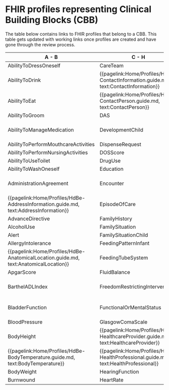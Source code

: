 # FHIR profiles representing Clinical Building Blocks (CBB)
The table below contains links to FHIR profiles that belong to a CBB. This table gets updated with working links once profiles are created and have gone through the review process.

|  A - B  |  C - H | H - P  |  P - T  |
|---|---|---|---|
| AbilityToDressOneself   <!--{{pagelink:Home/Profiles/HdBe-AbilityToDressOneself.guide.md,   text:AbilityToDressOneself}}   --> | CareTeam   <!--{{pagelink:Home/Profiles/HdBe-CareTeam.guide.md,   text:CareTeam}}--> | HelpFromOthers   <!--{{pagelink:Home/Profiles/HdBe-HelpFromOthers.guide.md,   text:HelpFromOthers}}--> | PainScore   <!--{{pagelink:Home/Profiles/HdBe-PainScore.guide.md,   text:PainScore}}--> |
| AbilityToDrink   <!--{{pagelink:Home/Profiles/HdBe-AbilityToDrink.guide.md,   text:AbilityToDrink}}   --> | {{pagelink:Home/Profiles/HdBe-ContactInformation.guide.md,   text:ContactInformation}} | IllnessPerception   <!--{{pagelink:Home/Profiles/HdBe-IllnessPerception.guide.md,   text:IllnessPerception}}--> | Payer <!--   {{pagelink:Home/Profiles/HdBe-Payer.guide.md,   text:Payer}}   --> |
| AbilityToEat   <!--{{pagelink:Home/Profiles/HdBe-AbilityToEat.guide.md,   text:AbilityToEat}}--> | {{pagelink:Home/Profiles/HdBe-ContactPerson.guide.md,   text:ContactPerson}} | Infusion   <!--{{pagelink:Home/Profiles/HdBe-Infusion.guide.md,   text:Infusion}}--> | PharmaceuticalProduct   <!--{{pagelink:Home/Profiles/HdBe-PharmaceuticalProduct.guide.md,   text:PharmaceuticalProduct}}--> |
| AbilityToGroom   <!--{{pagelink:Home/Profiles/HdBe-AbilityToGroom.guide.md,   text:AbilityToGroom}}--> | DAS   <!--{{pagelink:Home/Profiles/HdBe-DAS.guide.md,   text:DAS}}--> | InstructionsForUse   <!--{{pagelink:Home/Profiles/HdBe-InstructionsForUse.guide.md,   text:InstructionsForUse}}--> | ParticipationInSociety   <!--{{pagelink:Home/Profiles/HdBe-ParticipationInSociety.guide.md,   text:ParticipationInSociety}}--> |
| AbilityToManageMedication   <!--{{pagelink:Home/Profiles/HdBe-AbilityToManageMedication.guide.md,   text:AbilityToManageMedication}}--> | DevelopmentChild   <!--{{pagelink:Home/Profiles/HdBe-DevelopmentChild.guide.md,   text:DevelopmentChild}}--> | {{pagelink:Home/Profiles/HdBe-LaboratoryTestResult.guide.md,   text:LaboratoryTestResult}} | {{pagelink:Home/Profiles/HdBe-Patient.guide.md, text:Patient}} |
| AbilityToPerformMouthcareActivities   <!--{{pagelink:Home/Profiles/HdBe-AbilityToPerformMouthcareActivities.guide.md,   text:AbilityToPerformMouthcareActivities}}--> | DispenseRequest   <!--{{pagelink:Home/Profiles/HdBe-DispenseRequest.guide.md,   text:DispenseRequest}}--> | LanguageProficiency   <!--{{pagelink:Home/Profiles/HdBe-LanguageProficiency.guide.md,   text:LanguageProficiency}}--> | Pregnancy   <!--{{pagelink:Home/Profiles/HdBe-Pregnancy.guide.md,   text:Pregnancy}}--> |
| AbilityToPerformNursingActivities   <!--{{pagelink:Home/Profiles/HdBe-AbilityToPerformNursingActivities.guide.md,   text:AbilityToPerformNursingActivities}}--> | DOSScore   <!--{{pagelink:Home/Profiles/HdBe-DOSScore.guide.md,   text:DOSScore}}--> | LegalSituation   <!--{{pagelink:Home/Profiles/HdBe-LegalSituation.guide.md,   text:LegalSituation}}--> | PressureUlcer   <!--{{pagelink:Home/Profiles/HdBe-PressureUlcer.guide.md,   text:PressureUlcer}}--> |
| AbilityToUseToilet   <!--{{pagelink:Home/Profiles/HdBe-AbilityToUseToilet.guide.md,   text:AbilityToUseToilet}}--> | DrugUse <!-- {{pagelink:Home/Profiles/HdBe-DrugUse.guide.md,   text:DrugUse}} --> | LifeStance   <!--{{pagelink:Home/Profiles/HdBe-LifeStance.guide.md,   text:LifeStance}}--> | Problem <!--{{pagelink:Home/Profiles/HdBe-Problem.guide.md,   text:Problem}}--> |
| AbilityToWashOneself   <!--{{pagelink:Home/Profiles/HdBe-AbilityToWashOneself.guide.md,   text:AbilityToWashOneself}}--> | Education   <!--{{pagelink:Home/Profiles/HdBe-Education.guide.md,   text:Education}}--> | LivingSituation   <!--{{pagelink:Home/Profiles/HdBe-LivingSituation.guide.md,   text:LivingSituation}}--> | Procedure   <!--{{pagelink:Home/Profiles/HdBe-Procedure.guide.md,   text:Procedure}}--> |
| AdministrationAgreement   <!--{{pagelink:Home/Profiles/HdBe-AdministrationAgreement.guide.md,   text:AdministrationAgreement}}--> | Encounter   <!--{{pagelink:Home/Profiles/HdBe-Encounter.guide.md,   text:Encounter}}--> | {{pagelink:Home/Profiles/HdBe-Patient.guide.md, text:MaritalStatus}} | PulseRate   <!--{{pagelink:Home/Profiles/HdBe-PulseRate.guide.md,   text:PulseRate}}--> |
| {{pagelink:Home/Profiles/HdBe-AddressInformation.guide.md,   text:AddressInformation}}  | EpisodeOfCare   <!--{{pagelink:Home/Profiles/HdBe-EpisodeOfCare.guide.md,   text:EpisodeOfCare}}--> | MedicalDevice   <!--{{pagelink:Home/Profiles/HdBe-MedicalDevice.guide.md,   text:MedicalDevice}}--> | Range <!--{{pagelink:Home/Profiles/HdBe-Range.guide.md,   text:Range}}--> |
| AdvanceDirective   <!--{{pagelink:Home/Profiles/HdBe-AdvanceDirective.guide.md,   text:AdvanceDirective}}--> | FamilyHistory   <!--{{pagelink:Home/Profiles/HdBe-FamilyHistory.guide.md,   text:FamilyHistory}}--> | MedicationAdministration2   <!--{{pagelink:Home/Profiles/HdBe-MedicationAdministration2.guide.md,   text:MedicationAdministration2}}--> | Refraction   <!--{{pagelink:Home/Profiles/HdBe-Refraction.guide.md,   text:Refraction}}--> |
|AlcoholUse  <!--{{pagelink:Home/Profiles/HdBe-AlcoholUse.guide.md,     text:AlcoholUse}}--> | FamilySituation   <!--{{pagelink:Home/Profiles/HdBe-FamilySituation.guide.md,   text:FamilySituation}}--> | MedicationAgreement   <!--{{pagelink:Home/Profiles/HdBe-MedicationAgreement.guide.md,   text:MedicationAgreement}}--> | Respiration   <!--{{pagelink:Home/Profiles/HdBe-Respiration.guide.md,   text:Respiration}}--> |
| Alert   <!--{{pagelink:Home/Profiles/HdBe-Alert.guide.md,   text:Alert}}--> | FamilySituationChild   <!--{{pagelink:Home/Profiles/HdBe-FamilySituationChild.guide.md,   text:FamilySituationChild}}--> | MedicationContraIndication   <!--{{pagelink:Home/Profiles/HdBe-MedicationContraIndication.guide.md,   text:MedicationContraIndication}}--> | SkinDisorder   <!--{{pagelink:Home/Profiles/HdBe-SkinDisorder.guide.md,   text:SkinDisorder}}--> |
| AllergyIntolerance   <!--{{pagelink:Home/Profiles/HdBe-AllergyIntolerance.guide.md,   text:AllergyIntolerance}}--> | FeedingPatternInfant   <!--{{pagelink:Home/Profiles/HdBe-FeedingPatternInfant.guide.md,   text:FeedingPatternInfant}}--> | MedicationDispense   <!--{{pagelink:Home/Profiles/HdBe-MedicationDispense.guide.md,   text:MedicationDispense}}--> | SNAQScore   <!--{{pagelink:Home/Profiles/HdBe-SNAQScore.guide.md,   text:SNAQScore}}--> |
| {{pagelink:Home/Profiles/HdBe-AnatomicalLocation.guide.md,   text:AnatomicalLocation}} | FeedingTubeSystem   <!--{{pagelink:Home/Profiles/HdBe-FeedingTubeSystem.guide.md,   text:FeedingTubeSystem}}--> | MedicationUse2   <!--{{pagelink:Home/Profiles/HdBe-MedicationUse2.guide.md,   text:MedicationUse2}}--> | SOAPReport   <!--{{pagelink:Home/Profiles/HdBe-SOAPReport.guide.md,   text:SOAPReport}}--> |
| ApgarScore   <!--{{pagelink:Home/Profiles/HdBe-ApgarScore.guide.md,   text:ApgarScore}}--> | FluidBalance   <!--{{pagelink:Home/Profiles/HdBe-FluidBalance.guide.md,   text:FluidBalance}}--> | Mobility   <!--{{pagelink:Home/Profiles/HdBe-Mobility.guide.md,   text:Mobility}}--> | Stoma <!--{{pagelink:Home/Profiles/HdBe-Stoma.guide.md,   text:Stoma}}--> |
| BarthelADLIndex   <!--{{pagelink:Home/Profiles/HdBe-BarthelADLIndex.guide.md,   text:BarthelADLIndex}}--> | FreedomRestrictingIntervention   <!--{{pagelink:Home/Profiles/HdBe-FreedomRestrictingIntervention.guide.md,   text:FreedomRestrictingIntervention}}--> | {{pagelink:Home/Profiles/HdBe-NameInformation.guide.md,   text:NameInformation}} | TextResult   <!--{{pagelink:Home/Profiles/HdBe-TextResult.guide.md,   text:TextResult}}--> |
| BladderFunction   <!--{{pagelink:Home/Profiles/HdBe-BladderFunction.guide.md,   text:BladderFunction}}--> | FunctionalOrMentalStatus   <!--{{pagelink:Home/Profiles/HdBe-FunctionalOrMentalStatus.guide.md,   text:FunctionalOrMentalStatus}}--> | {{pagelink:Home/Profiles/HdBe-Patient.guide.md, text:Nationality}} | TimeInterval   <!--{{pagelink:Home/Profiles/HdBe-TimeInterval.guide.md,   text:TimeInterval}}--> |
| BloodPressure   <!--{{pagelink:Home/Profiles/HdBe-BloodPressure.guide.md,   text:BloodPressure}}--> | GlasgowComaScale   <!--{{pagelink:Home/Profiles/HdBe-GlasgowComaScale.guide.md,   text:GlasgowComaScale}}--> | NursingIntervention   <!--{{pagelink:Home/Profiles/HdBe-NursingIntervention.guide.md,   text:NursingIntervention}}--> | TNMTumorClassification   <!--{{pagelink:Home/Profiles/HdBe-TNMTumorClassification.guide.md,   text:TNMTumorClassification}}--> |
| BodyHeight <!--{{pagelink:Home/Profiles/HdBe-BodyHeight.guide.md,   text:BodyHeight}}--> | {{pagelink:Home/Profiles/HdBe-HealthcareProvider.guide.md,   text:HealthcareProvider}} | NutritionAdvice   <!--{{pagelink:Home/Profiles/HdBe-NutritionAdvice.guide.md,   text:NutritionAdvice}}--> | TobaccoUse   <!--{{pagelink:Home/Profiles/HdBe-TobaccoUse.guide.md,   text:TobaccoUse}}--> |
| {{pagelink:Home/Profiles/HdBe-BodyTemperature.guide.md,     text:BodyTemperature}} | {{pagelink:Home/Profiles/HdBe-HealthProfessional.guide.md,   text:HealthProfessional}} | O2Saturation   <!--{{pagelink:Home/Profiles/HdBe-O2Saturation.guide.md,   text:O2Saturation}}--> | TreatmentDirective2   <!--{{pagelink:Home/Profiles/HdBe-TreatmentDirective2.guide.md,   text:TreatmentDirective2}}--> |
| BodyWeight   <!--{{pagelink:Home/Profiles/HdBe-BodyWeight.guide.md,     text:BodyWeight}}--> | HearingFunction   <!--{{pagelink:Home/Profiles/HdBe-HearingFunction.guide.md,   text:HearingFunction}}--> | OutcomeOfCare   <!--{{pagelink:Home/Profiles/HdBe-OutcomeOfCare.guide.md,   text:OutcomeOfCare}}--> | TreatmentObjective   <!--{{pagelink:Home/Profiles/HdBe-TreatmentObjective.guide.md,   text:TreatmentObjective}}--> |
| Burnwound   <!--{{pagelink:Home/Profiles/HdBe-Burnwound.guide.md,   text:Burnwound}}--> | HeartRate   <!--{{pagelink:Home/Profiles/HdBe-HeartRate.guide.md,   text:HeartRate}}--> | PainCharacteristics   <!--{{pagelink:Home/Profiles/HdBe-PainCharacteristics.guide.md,   text:PainCharacteristics}}--> |  |
